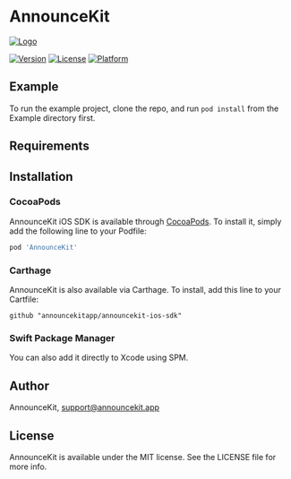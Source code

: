 # AnnounceKit

[![Logo](https://announcekit.app/images/logo-full.svg)](https://announcekit.app/docs)



[![Version](https://img.shields.io/cocoapods/v/AnnounceKit.svg?style=flat)](https://cocoapods.org/pods/AnnounceKit)
[![License](https://img.shields.io/cocoapods/l/AnnounceKit.svg?style=flat)](https://cocoapods.org/pods/AnnounceKit)
[![Platform](https://img.shields.io/cocoapods/p/AnnounceKit.svg?style=flat)](https://cocoapods.org/pods/AnnounceKit)

## Example

To run the example project, clone the repo, and run `pod install` from the Example directory first.

## Requirements

## Installation

### CocoaPods
AnnounceKit iOS SDK is available through [CocoaPods](https://cocoapods.org). To install
it, simply add the following line to your Podfile:

```ruby
pod 'AnnounceKit'
```

### Carthage

AnnounceKit is also available via Carthage. To install, add this line to your Cartfile:

```
github "announcekitapp/announcekit-ios-sdk"
```

### Swift Package Manager

You can also add it directly to Xcode using SPM.

## Author

AnnounceKit, support@announcekit.app

## License

AnnounceKit is available under the MIT license. See the LICENSE file for more info.
